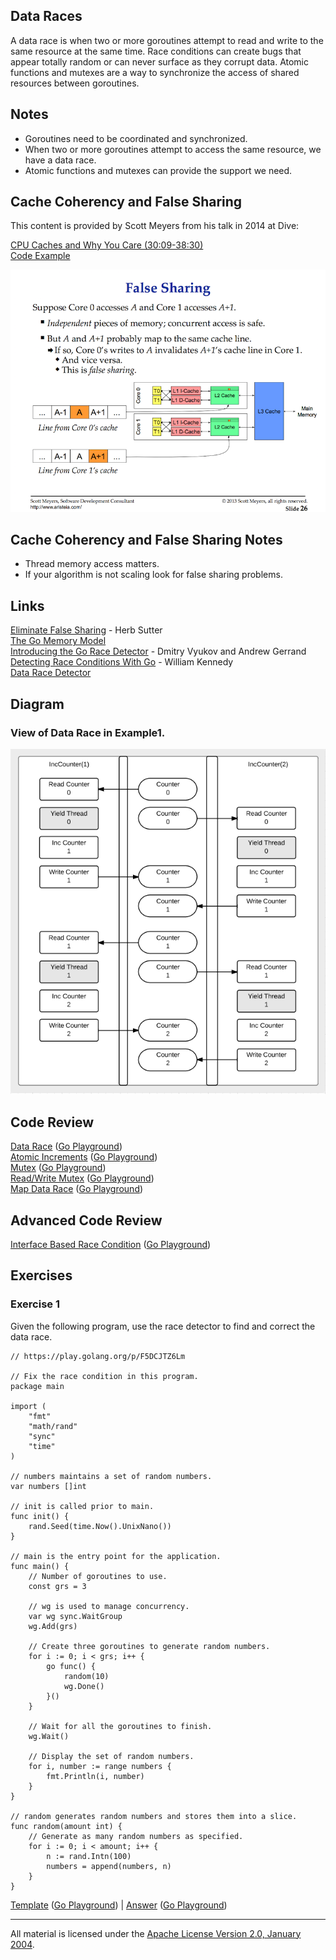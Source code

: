 ## Data Races

A data race is when two or more goroutines attempt to read and write to the same resource at the same time. Race conditions can create bugs that appear totally random or can never surface as they corrupt data. Atomic functions and mutexes are a way to synchronize the access of shared resources between goroutines.

## Notes

* Goroutines need to be coordinated and synchronized.
* When two or more goroutines attempt to access the same resource, we have a data race.
* Atomic functions and mutexes can provide the support we need.

## Cache Coherency and False Sharing
This content is provided by Scott Meyers from his talk in 2014 at Dive:

[CPU Caches and Why You Care (30:09-38:30)](https://youtu.be/WDIkqP4JbkE?t=1809)  
[Code Example](../../testing/benchmarks/falseshare/README.md)

![figure1](figure1.png)

## Cache Coherency and False Sharing Notes

* Thread memory access matters.
* If your algorithm is not scaling look for false sharing problems.

## Links

[Eliminate False Sharing](http://www.drdobbs.com/parallel/eliminate-false-sharing/217500206) - Herb Sutter    
[The Go Memory Model](https://golang.org/ref/mem)    
[Introducing the Go Race Detector](http://blog.golang.org/race-detector) - Dmitry Vyukov and Andrew Gerrand    
[Detecting Race Conditions With Go](https://www.ardanlabs.com/blog/2013/09/detecting-race-conditions-with-go.html) - William Kennedy    
[Data Race Detector](https://golang.org/doc/articles/race_detector.html)    

## Diagram

### View of Data Race in Example1.

![Ardan Labs](data_race.png)

## Code Review

[Data Race](example1/example1.go) ([Go Playground](https://play.golang.org/p/czqXM5wOspX))    
[Atomic Increments](example2/example2.go) ([Go Playground](https://play.golang.org/p/5ZtLaX7zxt7))    
[Mutex](example3/example3.go) ([Go Playground](https://play.golang.org/p/ZKE2v9H4oS-))    
[Read/Write Mutex](example4/example4.go) ([Go Playground](https://play.golang.org/p/_n32wetlmSs))    
[Map Data Race](example5/example5.go) ([Go Playground](https://play.golang.org/p/ktWRjcJWNjw))    

## Advanced Code Review

[Interface Based Race Condition](advanced/example1/example1.go) ([Go Playground](https://play.golang.org/p/fwRTeBQrZVW))

## Exercises

### Exercise 1
Given the following program, use the race detector to find and correct the data race.

	// https://play.golang.org/p/F5DCJTZ6Lm

	// Fix the race condition in this program.
	package main

	import (
		"fmt"
		"math/rand"
		"sync"
		"time"
	)

	// numbers maintains a set of random numbers.
	var numbers []int

	// init is called prior to main.
	func init() {
		rand.Seed(time.Now().UnixNano())
	}

	// main is the entry point for the application.
	func main() {
		// Number of goroutines to use.
		const grs = 3

		// wg is used to manage concurrency.
		var wg sync.WaitGroup
		wg.Add(grs)

		// Create three goroutines to generate random numbers.
		for i := 0; i < grs; i++ {
			go func() {
				random(10)
				wg.Done()
			}()
		}

		// Wait for all the goroutines to finish.
		wg.Wait()

		// Display the set of random numbers.
		for i, number := range numbers {
			fmt.Println(i, number)
		}
	}

	// random generates random numbers and stores them into a slice.
	func random(amount int) {
		// Generate as many random numbers as specified.
		for i := 0; i < amount; i++ {
			n := rand.Intn(100)
			numbers = append(numbers, n)
		}
	}

[Template](exercises/template1/template1.go) ([Go Playground](https://play.golang.org/p/Mzt11_xe_ou)) | 
[Answer](exercises/exercise1/exercise1.go) ([Go Playground](https://play.golang.org/p/KAakUVF_1k-))
___
All material is licensed under the [Apache License Version 2.0, January 2004](http://www.apache.org/licenses/LICENSE-2.0).
